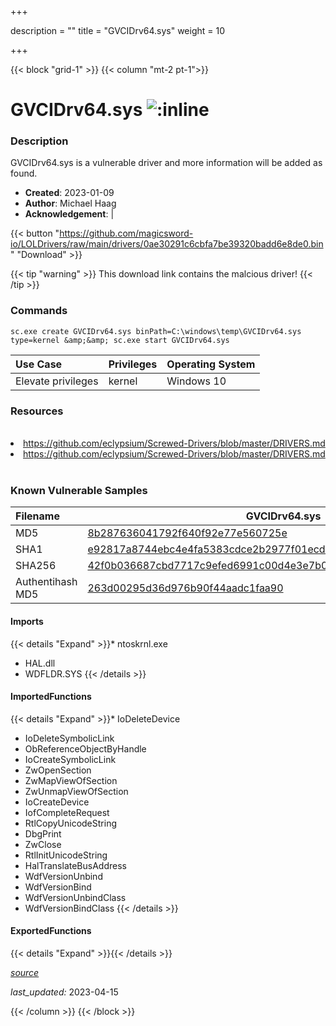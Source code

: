 +++

description = ""
title = "GVCIDrv64.sys"
weight = 10

+++


{{< block "grid-1" >}}
{{< column "mt-2 pt-1">}}


# GVCIDrv64.sys ![:inline](/images/twitter_verified.png) 


### Description

GVCIDrv64.sys is a vulnerable driver and more information will be added as found.

- **Created**: 2023-01-09
- **Author**: Michael Haag
- **Acknowledgement**:  | [](https://twitter.com/)


{{< button "https://github.com/magicsword-io/LOLDrivers/raw/main/drivers/0ae30291c6cbfa7be39320badd6e8de0.bin" "Download" >}}

{{< tip "warning" >}}
This download link contains the malcious driver!
{{< /tip >}}

### Commands

```
sc.exe create GVCIDrv64.sys binPath=C:\windows\temp\GVCIDrv64.sys type=kernel &amp;&amp; sc.exe start GVCIDrv64.sys
```

| Use Case | Privileges | Operating System | 
|:---- | ---- | ---- |
| Elevate privileges | kernel | Windows 10 |

### Resources
<br>
<li><a href=" https://github.com/eclypsium/Screwed-Drivers/blob/master/DRIVERS.md"> https://github.com/eclypsium/Screwed-Drivers/blob/master/DRIVERS.md</a></li>
<li><a href="https://github.com/eclypsium/Screwed-Drivers/blob/master/DRIVERS.md">https://github.com/eclypsium/Screwed-Drivers/blob/master/DRIVERS.md</a></li>
<br>

### Known Vulnerable Samples

| Filename | GVCIDrv64.sys |
|:---- | ---- | 
| MD5 | <a href="https://www.virustotal.com/gui/file/8b287636041792f640f92e77e560725e">8b287636041792f640f92e77e560725e</a> |
| SHA1 | <a href="https://www.virustotal.com/gui/file/e92817a8744ebc4e4fa5383cdce2b2977f01ecd4">e92817a8744ebc4e4fa5383cdce2b2977f01ecd4</a> |
| SHA256 | <a href="https://www.virustotal.com/gui/file/42f0b036687cbd7717c9efed6991c00d4e3e7b032dc965a2556c02177dfdad0f">42f0b036687cbd7717c9efed6991c00d4e3e7b032dc965a2556c02177dfdad0f</a> |
| Authentihash MD5 | <a href="https://www.virustotal.com/gui/search/authentihash%263d00295d36d976b90f44aadc1faa90">263d00295d36d976b90f44aadc1faa90</a> || Authentihash SHA1 | <a href="https://www.virustotal.com/gui/search/authentihash%4eae38e9dc262eb7b6ede4b3d3f4ad068933845e">4eae38e9dc262eb7b6ede4b3d3f4ad068933845e</a> || Authentihash SHA256 | <a href="https://www.virustotal.com/gui/search/authentihash%2ff09bb919a9909068166c30322c4e904befeba5429e9a11d011297fb8a73c07">2ff09bb919a9909068166c30322c4e904befeba5429e9a11d011297fb8a73c07</a> || Signature | GIGA-BYTE TECHNOLOGY CO., LTD., Symantec Class 3 SHA256 Code Signing CA, VeriSign   |
#### Imports
{{< details "Expand" >}}* ntoskrnl.exe
* HAL.dll
* WDFLDR.SYS
{{< /details >}}
#### ImportedFunctions
{{< details "Expand" >}}* IoDeleteDevice
* IoDeleteSymbolicLink
* ObReferenceObjectByHandle
* IoCreateSymbolicLink
* ZwOpenSection
* ZwMapViewOfSection
* ZwUnmapViewOfSection
* IoCreateDevice
* IofCompleteRequest
* RtlCopyUnicodeString
* DbgPrint
* ZwClose
* RtlInitUnicodeString
* HalTranslateBusAddress
* WdfVersionUnbind
* WdfVersionBind
* WdfVersionUnbindClass
* WdfVersionBindClass
{{< /details >}}
#### ExportedFunctions
{{< details "Expand" >}}{{< /details >}}



[*source*](https://github.com/magicsword-io/LOLDrivers/tree/main/yaml/gvcidrv64.yaml)

*last_updated:* 2023-04-15








{{< /column >}}
{{< /block >}}
